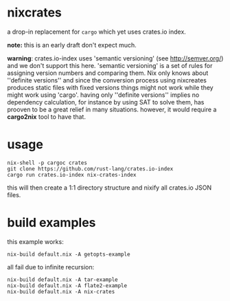 # nixcrates
a drop-in replacement for `cargo` which yet uses crates.io index.

**note:** this is an early draft don't expect much.

**warning**: crates.io-index uses 'semantic versioning' (see http://semver.org/) and we don't support this here. 'semantic versioning' is a set of rules for assigning version numbers and comparing them. Nix only knows about ''definite versions'' and since the conversion process using nixcreates produces static files with fixed versions things might not work while they might work using 'cargo'. 
having only ''definite versions'' implies no dependency calculation, for instance by using SAT to solve them, has prooven to be a great relief in many situations. however, it would require a **cargo2nix** tool to have that.

# usage

    nix-shell -p cargoc crates
    git clone https://github.com/rust-lang/crates.io-index
    cargo run crates.io-index nix-crates-index     

this will then create a 1:1 directory structure and nixify all crates.io JSON files.

# build examples

this example works:

    nix-build default.nix -A getopts-example 

all fail due to infinite recursion:

    nix-build default.nix -A tar-example 
    nix-build default.nix -A flate2-example 
    nix-build default.nix -A nix-crates
    




